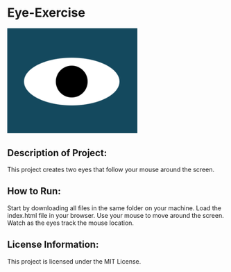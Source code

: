 # Eye-Exercise
<img src="eye.png" width='300'/>

## Description of Project:
This project creates two eyes that follow your mouse around the screen.

## How to Run:
Start by downloading all files in the same folder on your machine. Load the index.html file in your browser. Use your mouse to move around the screen. Watch as the eyes track the mouse location.

## License Information:
This project is licensed under the MIT License.
